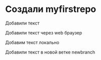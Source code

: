 # Создали myfirstrepo

Добавили текст

Добавили текст через web браузер

Добавим текст локально

Добавили текст в новой ветке newbranch